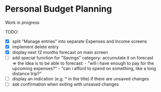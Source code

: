 # Personal Budget Planning

Work in progress

TODO:

- [X] split "Manage entries" into separate Expenses and Income screens
- [X] implement delete entry
- [X] display next 12 months forecast on main screen
- [ ] add special function for "Savings" category: accumulate it on forecast
    => the idea is to be able to forecast:
        - "will i have enough to pay for the upcoming expenses?"
        - "can i afford to spend on something, like a long distance trip?"
- [ ] display an indication (e.g. * in the title) if there are unsaved changes
- [ ] ask confirmation when exiting with unsaved changes
